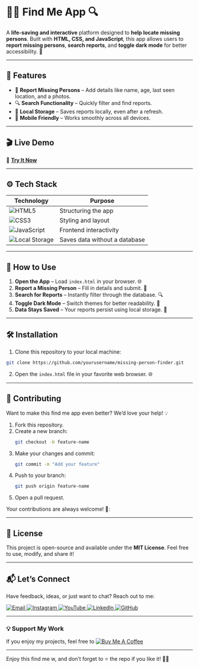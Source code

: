 # 🕵️‍♂️ Find Me App 🔍  
A **life-saving and interactive** platform designed to **help locate missing persons**. Built with **HTML, CSS, and JavaScript**, this app allows users to **report missing persons**, **search reports**, and **toggle dark mode** for better accessibility. 🚀

---
## 🌟 Features
- 📝 **Report Missing Persons** – Add details like name, age, last seen location, and a photos.
-  🔍 **Search Functionality** – Quickly filter and find reports.
-  💾 **Local Storage** – Saves reports locally, even after a refresh.
-  📱 **Mobile Friendly** – Works smoothly across all devices.

  ---
## 🎬 Live Demo 

🔗 **[Try It Now](https://ai-powered-lost-and-found.netlify.app/)**  
 
---
## ⚙️ Tech Stack
| **Technology**  | **Purpose** |
|-----------------|-------------|
| ![HTML5](https://img.shields.io/badge/HTML5-E34F26?style=for-the-badge&logo=html5&logoColor=white) | Structuring the app |
| ![CSS3](https://img.shields.io/badge/CSS3-1572B6?style=for-the-badge&logo=css3&logoColor=white) | Styling and layout |
| ![JavaScript](https://img.shields.io/badge/JavaScript-F7DF1E?style=for-the-badge&logo=javascript&logoColor=black) | Frontend interactivity | 
| ![Local Storage](https://img.shields.io/badge/LocalStorage-FFA500?style=for-the-badge&logo=database&logoColor=white) | Saves data without a database |

---
## 🚀 How to Use  
1. **Open the App** – Load `index.html` in your browser. 🌐
2. **Report a Missing Person** – Fill in details and submit. 📝
3. **Search for Reports** – Instantly filter through the database. 🔍
4.  **Toggle Dark Mode** – Switch themes for better readability. 🌙
5.  **Data Stays Saved** – Your reports persist using local storage. 💾

   ---
   ## 🛠️ Installation
   1. Clone this repository to your local machine:  
   ```bash  
   git clone https://github.com/yourusername/missing-person-finder.git
   ```  

2. Open the `index.html` file in your favorite web browser. 🌐  
 

---

## 🤝 Contributing  

Want to make this find me app even better? We’d love your help! 💡  
1. Fork this repository.  
2. Create a new branch:  
   ```bash  
   git checkout -b feature-name  
   ```  
3. Make your changes and commit:  
   ```bash  
   git commit -m "Add your feature"  
   ```  
4. Push to your branch:  
   ```bash  
   git push origin feature-name  
   ```  
5. Open a pull request.  

Your contributions are always welcome! 🌟:


---

## 📜 License  

This project is open-source and available under the **MIT License**. Feel free to use, modify, and share it!  

---

## 📬 Let’s Connect  

Have feedback, ideas, or just want to chat? Reach out to me:  
<div>
  <a href="mailto:onlykelvin06@gmail.com">
    <img src="https://img.shields.io/badge/Email-4285F4?style=for-the-badge&logo=gmail&logoColor=white" alt="Email" />
  </a>
  <a href="https://www.instagram.com/_.yo.kelvin/">
    <img src="https://img.shields.io/badge/Instagram-E4405F?style=for-the-badge&logo=instagram&logoColor=white" alt="Instagram" />
  </a>
  <a href="https://www.youtube.com/@TechTutor_Tv?sub_confirmation=1">
    <img src="https://img.shields.io/badge/YouTube-FF0000?style=for-the-badge&logo=youtube&logoColor=white" alt="YouTube" />
  </a>
  <a href = "https://www.linkedin.com/in/kelvin-agyare-yeboah-6728a7301?utm_source=share&utm_campaign=share_via&utm_content=profile&utm_medium=android_app">
    <img src="https://img.shields.io/badge/LinkedIn-0077B5?style=for-the-badge&logo=linkedin&logoColor=white" alt="LinkedIn" />
  </a>
  <a href="https://github.com/KelvCodes">
    <img src="https://img.shields.io/badge/GitHub-181717?style=for-the-badge&logo=github&logoColor=white" alt="GitHub" />
  </a>
</div>     
 
---
### 💡 Support My Work  
If you enjoy my projects, feel free to [![Buy Me A Coffee](https://img.shields.io/badge/Buy%20Me%20A%20Coffee-%F0%9F%8C%8D-yellow?style=for-the-badge&logo=buy-me-a-coffee&logoColor=black)](https://www.buymeacoffee.com/kelvcodes) 

---
Enjoy this find me w, and don’t forget to ⭐ the repo if you like it! 🥳✨  







